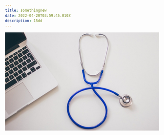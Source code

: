 ```yaml
---
title: somethingnew
date: 2022-04-20T03:59:45.010Z
description: 15dd
---
```

![](stethoscope-g83127826c_1280.jpg)